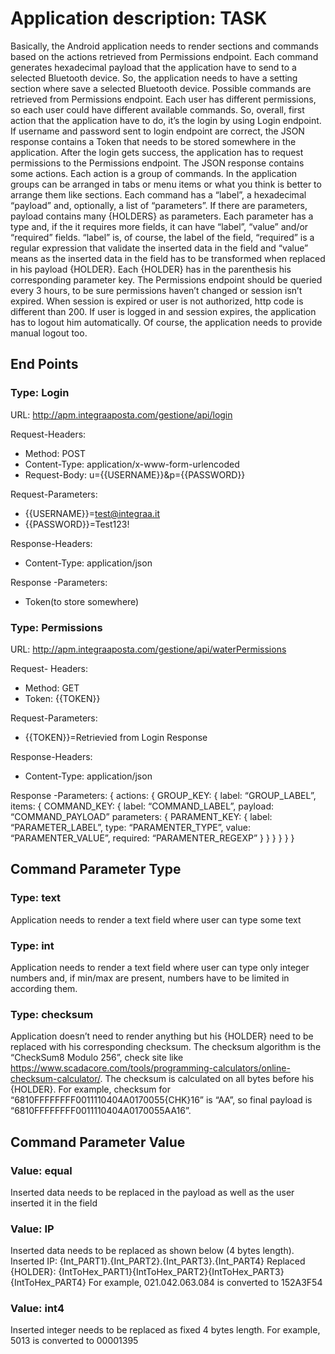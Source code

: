 # Application description: TASK

Basically, the Android application needs to render sections and commands based on the actions retrieved 
from Permissions endpoint. Each command generates hexadecimal payload that the application have to 
send to a selected Bluetooth device. So, the application needs to have a setting section where save a 
selected Bluetooth device.
Possible commands are retrieved from Permissions endpoint. Each user has different permissions, so each 
user could have different available commands.
So, overall, first action that the application have to do, it’s the login by using Login endpoint.
If username and password sent to login endpoint are correct, the JSON response contains a Token that 
needs to be stored somewhere in the application.
After the login gets success, the application has to request permissions to the Permissions endpoint. The 
JSON response contains some actions. Each action is a group of commands. In the application groups can be 
arranged in tabs or menu items or what you think is better to arrange them like sections.
Each command has a “label”, a hexadecimal “payload” and, optionally, a list of “parameters”. If there are 
parameters, payload contains many {HOLDERS} as parameters.
Each parameter has a type and, if the it requires more fields, it can have “label”, “value” and/or “required”
fields.
“label” is, of course, the label of the field, “required” is a regular expression that validate the inserted data 
in the field and “value” means as the inserted data in the field has to be transformed when replaced in his 
payload {HOLDER}. Each {HOLDER} has in the parenthesis his corresponding parameter key.
The Permissions endpoint should be queried every 3 hours, to be sure permissions haven’t changed or 
session isn’t expired. When session is expired or user is not authorized, http code is different than 200. If 
user is logged in and session expires, the application has to logout him automatically.
Of course, the application needs to provide manual logout too.

## End Points
### Type: Login
URL: http://apm.integraaposta.com/gestione/api/login

Request-Headers:
- Method: POST
- Content-Type: application/x-www-form-urlencoded
- Request-Body: u={{USERNAME}}&p={{PASSWORD}}
  
Request-Parameters:
- {{USERNAME}}=test@integraa.it
- {{PASSWORD}}=Test123!
  
Response-Headers:
- Content-Type: application/json

Response -Parameters:
- Token(to store somewhere)

### Type: Permissions
URL: http://apm.integraaposta.com/gestione/api/waterPermissions

Request- Headers:
- Method: GET
- Token: {{TOKEN}}
  
Request-Parameters:
- {{TOKEN}}=Retrievied from Login Response
  
Response-Headers:
- Content-Type: application/json

Response -Parameters:
{
actions: {
      GROUP_KEY: {
                label: “GROUP_LABEL”,
                items: {
                            COMMAND_KEY: {
                                  label: “COMMAND_LABEL”,
                                  payload: “COMMAND_PAYLOAD”
                                  parameters: {
                                              PARAMENT_KEY: {
                                                      label: “PARAMETER_LABEL”,
                                                      type: “PARAMENTER_TYPE”,
                                                      value: “PARAMENTER_VALUE”,
                                                      required: “PARAMENTER_REGEXP”
}
}
}
}
}
}

## Command Parameter Type
### Type: text
Application needs to render a text field where user can type some text
### Type: int
Application needs to render a text field where user can type only integer numbers and, if min/max 
are present, numbers have to be limited in according them.
### Type: checksum
Application doesn’t need to render anything but his {HOLDER} need to be replaced with his 
corresponding checksum. The checksum algorithm is the “CheckSum8 Modulo 256”, check site like 
https://www.scadacore.com/tools/programming-calculators/online-checksum-calculator/. The 
checksum is calculated on all bytes before his {HOLDER}. For example, checksum for 
“6810FFFFFFFF0011110404A0170055{CHK}16” is “AA”, so final payload is 
“6810FFFFFFFF0011110404A0170055AA16”.

## Command Parameter Value
### Value: equal
Inserted data needs to be replaced in the payload as well as the user inserted it in the field
### Value: IP
Inserted data needs to be replaced as shown below (4 bytes length).
Inserted IP: {Int_PART1}.{Int_PART2}.{Int_PART3}.{Int_PART4}
Replaced {HOLDER}: {IntToHex_PART1}{IntToHex_PART2}{IntToHex_PART3}{IntToHex_PART4}
For example, 021.042.063.084 is converted to 152A3F54
### Value: int4
Inserted integer needs to be replaced as fixed 4 bytes length.
For example, 5013 is converted to 00001395
